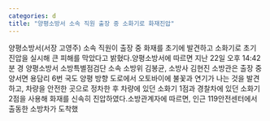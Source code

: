 ```yaml
---
categories: d
title: "양평소방서 소속 직원 출장 중 소화기로 화재진압"
---
```

양평소방서(서장 고영주) 소속 직원이 출장 중 화재를 초기에 발견하고 소화기로 초기 진압을 실시해 큰 피해를 막았다고 밝혔다.양평소방서에 따르면 지난 22일 오후 14:42 분 경 양평소방서 소방특별점검단 소속 소방위 김봉균, 소방사 김현진 소방관은 출장 중 양서면 용담리 6번 국도 양평 방향 도로에서 오토바이에 불꽃과 연기가 나는 것을 발견하고, 차량을 안전한 곳으로 정차한 후 차량에 있던 소화기 1점과 경찰차에 있던 소화기 2점을 사용해 화재를 신속히 진압하였다.소방관계자에 따르면, 인근 119안전센터에서 출동한 소방차가 도착했